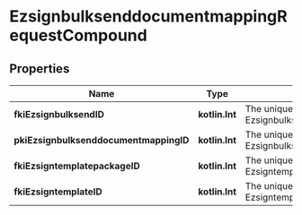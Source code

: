 
# EzsignbulksenddocumentmappingRequestCompound

## Properties
| Name | Type | Description | Notes |
| ------------ | ------------- | ------------- | ------------- |
| **fkiEzsignbulksendID** | **kotlin.Int** | The unique ID of the Ezsignbulksend |  |
| **pkiEzsignbulksenddocumentmappingID** | **kotlin.Int** | The unique ID of the Ezsignbulksenddocumentmapping. |  [optional] |
| **fkiEzsigntemplatepackageID** | **kotlin.Int** | The unique ID of the Ezsigntemplatepackage |  [optional] |
| **fkiEzsigntemplateID** | **kotlin.Int** | The unique ID of the Ezsigntemplate |  [optional] |



